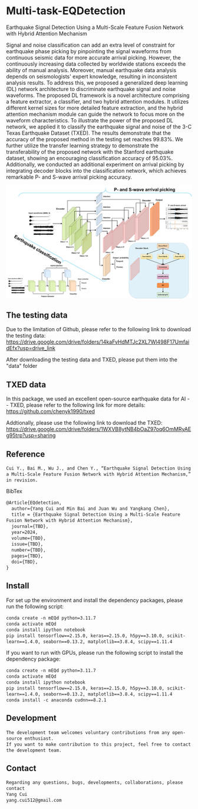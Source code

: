 # Multi-task-EQDetection
Earthquake Signal Detection Using a Multi-Scale Feature Fusion Network with Hybrid Attention Mechanism

Signal and noise classification can add an extra level of constraint for earthquake phase picking by pinpointing the signal waveforms from continuous seismic data for more accurate arrival picking. However, the continuously increasing data collected by worldwide stations exceeds the ability of manual analysis. Moreover, manual earthquake data analysis depends on seismologists' expert knowledge, resulting in inconsistent analysis results. To address this, we proposed a generalized deep learning (DL) network architecture to discriminate earthquake signal and noise waveforms. The proposed DL framework is a novel architecture comprising a feature extractor, a classifier, and two hybrid attention modules. It utilizes different kernel sizes for more detailed feature extraction, and the hybrid attention mechanism module can guide the network to focus more on the waveform characteristics. To illustrate the power of the proposed DL network, we applied it to classify the earthquake signal and noise of the 3-C Texas Earthquake Dataset (TXED). The results demonstrate that the accuracy of the proposed method in the testing set reaches 99.83\%. We further utilize the transfer learning strategy to demonstrate the transferability of the proposed network with the Stanford earthquake dataset, showing an encouraging classification accuracy of 95.03\%. Additionally, we conducted an additional experiment on arrival picking by integrating decoder blocks into the classification network, which achieves remarkable P- and S-wave arrival picking accuracy.

![Network architecture](figs/Network.png)

## The testing data
Due to the limitation of Github, please refer to the following link to download the testing data:  https://drive.google.com/drive/folders/14kaFvHdMTJc2XL7Wl498F17UmfaidEfx?usp=drive_link

After downloading the testing data and TXED, please put them into the "data" folder

## TXED data
In this package, we used an excellent open-source earthquake data for AI -- TXED, please refer to the following link for more details: https://github.com/chenyk1990/txed 

Addtionally, please use the following link to download the TXED: https://drive.google.com/drive/folders/1WXVB8ytNB4bOaZ97oq6OmMRyAEg95trp?usp=sharing

## Reference
    Cui Y., Bai M., Wu J., and Chen Y., “Earthquake Signal Detection Using a Multi-Scale Feature Fusion Network with Hybrid Attention Mechanism,” in revision.

BibTex

    @Article{EQdetection,
      author={Yang Cui and Min Bai and Juan Wu and Yangkang Chen},
      title = {Earthquake Signal Detection Using a Multi-Scale Feature Fusion Network with Hybrid Attention Mechanism},
      journal={TBD},
      year=2024,
      volume={TBD},
      issue={TBD},
      number={TBD},
      pages={TBD},
      doi={TBD},
    }

## Install 
For set up the environment and install the dependency packages, please run the following script:
    
    conda create -n mEQd python=3.11.7
    conda activate mEQd
    conda install ipython notebook
    pip install tensorflow==2.15.0, keras==2.15.0, h5py==3.10.0, scikit-learn==1.4.0, seaborn==0.13.2, matplotlib==3.8.4, scipy==1.11.4

If you want to run with GPUs, please run the following script to install the dependency package:

    conda create -n mEQd python=3.11.7
    conda activate mEQd
    conda install ipython notebook
    pip install tensorflow==2.15.0, keras==2.15.0, h5py==3.10.0, scikit-learn==1.4.0, seaborn==0.13.2, matplotlib==3.8.4, scipy==1.11.4
    conda install -c anaconda cudnn==8.2.1

## Development

    The development team welcomes voluntary contributions from any open-source enthusiast. 
    If you want to make contribution to this project, feel free to contact the development team. 
    
## Contact

    Regarding any questions, bugs, developments, collaborations, please contact  
    Yang Cui
    yang.cui512@gmail.com
